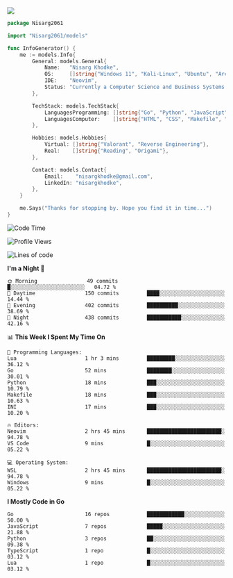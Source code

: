 <!-- Banner -->

<img src="https://i.imgur.com/mz4ym1F.png" style="max-height:550px"/>

<!-- Coded Intro -->

```go
package Nisarg2061

import "Nisarg2061/models"

func InfoGenerator() {
	me := models.Info{
		General: models.General{
			Name:   "Nisarg Khodke",
			OS:     []string{"Windows 11", "Kali-Linux", "Ubuntu", "Arch Linux"},
			IDE:    "Neovim",
			Status: "Currently a Computer Science and Business Systems Student.",
		},

		TechStack: models.TechStack{
			LanguagesProgramming: []string{"Go", "Python", "JavaScript", "C"},
			LanguagesComputer:    []string{"HTML", "CSS", "Makefile", "Docker", "YAML", "JSON", "MARKDOWN"},
		},

		Hobbies: models.Hobbies{
			Virtual: []string{"Valorant", "Reverse Engineering"},
			Real:    []string{"Reading", "Origami"},
		},

		Contact: models.Contact{
			Email:    "nisargkhodke@gmail.com",
			LinkedIn: "nisargkhodke",
		},
	}

	me.Says("Thanks for stopping by. Hope you find it in time...")
}
```
<!--START_SECTION:waka-->
![Code Time](http://img.shields.io/badge/Code%20Time-5%20hrs%2054%20mins-blue)

![Profile Views](http://img.shields.io/badge/Profile%20Views-540-blue)

![Lines of code](https://img.shields.io/badge/From%20Hello%20World%20I%27ve%20Written-4.7%20million%20lines%20of%20code-blue)

**I'm a Night 🦉** 

```text
🌞 Morning                49 commits          █░░░░░░░░░░░░░░░░░░░░░░░░   04.72 % 
🌆 Daytime                150 commits         ████░░░░░░░░░░░░░░░░░░░░░   14.44 % 
🌃 Evening                402 commits         ██████████░░░░░░░░░░░░░░░   38.69 % 
🌙 Night                  438 commits         ███████████░░░░░░░░░░░░░░   42.16 % 
```


📊 **This Week I Spent My Time On** 

```text
💬 Programming Languages: 
Lua                      1 hr 3 mins         █████████░░░░░░░░░░░░░░░░   36.12 % 
Go                       52 mins             ████████░░░░░░░░░░░░░░░░░   30.01 % 
Python                   18 mins             ███░░░░░░░░░░░░░░░░░░░░░░   10.79 % 
Makefile                 18 mins             ███░░░░░░░░░░░░░░░░░░░░░░   10.63 % 
INI                      17 mins             ███░░░░░░░░░░░░░░░░░░░░░░   10.20 % 

🔥 Editors: 
Neovim                   2 hrs 45 mins       ████████████████████████░   94.78 % 
VS Code                  9 mins              █░░░░░░░░░░░░░░░░░░░░░░░░   05.22 % 

💻 Operating System: 
WSL                      2 hrs 45 mins       ████████████████████████░   94.78 % 
Windows                  9 mins              █░░░░░░░░░░░░░░░░░░░░░░░░   05.22 % 
```

**I Mostly Code in Go** 

```text
Go                       16 repos            ████████████░░░░░░░░░░░░░   50.00 % 
JavaScript               7 repos             █████░░░░░░░░░░░░░░░░░░░░   21.88 % 
Python                   3 repos             ██░░░░░░░░░░░░░░░░░░░░░░░   09.38 % 
TypeScript               1 repo              █░░░░░░░░░░░░░░░░░░░░░░░░   03.12 % 
Lua                      1 repo              █░░░░░░░░░░░░░░░░░░░░░░░░   03.12 % 
```




<!--END_SECTION:waka-->
